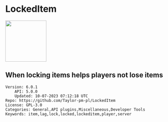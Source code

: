 # LockedItem
<img src="https://raw.githubusercontent.com/Taylor-pm-pl/LockedItem/0fe6f9ba2ea1c7aa08301db8b7df565c06e9f9ee/icon.png" width="128" height="128" />

## When locking items helps players not lose items
```properties
Version: 6.0.1
    API: 5.0.0
    Updated: 10-07-2023 07:12:18 UTC
Repo: https://github.com/Taylor-pm-pl/LockedItem
License: GPL-3.0
Categories: General,API plugins,Miscellaneous,Developer Tools
Keywords: item,lag,lock,locked,lockeditem,player,server
```